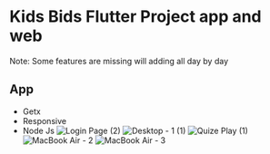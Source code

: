 # Kids Bids Flutter Project app and web
Note: Some features are missing will adding all day by day

## App
- Getx 
- Responsive
- Node Js
![Login Page (2)](https://github.com/Utsa05/Kids-Bids-App/assets/71923060/6df9d547-22e9-489e-9162-8691ef623f95)
![Desktop - 1 (1)](https://user-images.githubusercontent.com/71923060/230334666-21766e49-1b9a-47d7-9686-84dfae1c439e.png)
![Quize Play (1)](https://github.com/Utsa05/Kids-Bids-App/assets/71923060/36b82762-2e41-4b1c-9d79-f5ad809257ff)
![MacBook Air - 2](https://github.com/Utsa05/Kids-Bids-App/assets/71923060/36a716b6-d1dc-4f49-b594-3ea7acd0432a)
![MacBook Air - 3](https://github.com/Utsa05/Kids-Bids-App/assets/71923060/482b6b35-00ce-44ae-8d34-e68618910c6d)
